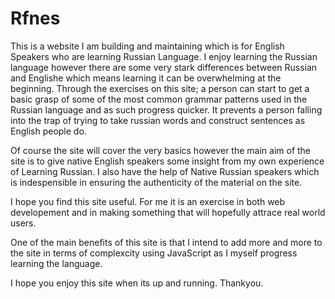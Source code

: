 # Rfnes
This is a website I am building and maintaining which is for English Speakers who are learning Russian Language. I enjoy learning the Russian language however there are some very stark differences between Russian and Englishe which means learning it can be overwhelming at the beginning. Through the exercises on this site; a person can start to get a basic grasp of some of the most common grammar patterns used in the Russian language and as such progress quicker. It prevents a person falling into the trap of trying to take russian words and construct sentences as English people do. 

Of course the site will cover the very basics however the main aim of the site is to give native English speakers some insight from my own experience of Learning Russian. I also have the help of Native Russian speakers which is indespensible in ensuring the authenticity of the material on the site. 

I hope you find this site useful. For me it is an exercise in both web developement and in making something that will hopefully attrace real world users.

One of the main benefits of this site is that I intend to add more and more to the site in terms of complexcity using JavaScript as I myself progress learning the language. 

I hope you enjoy this site when its up and running. Thankyou. 
